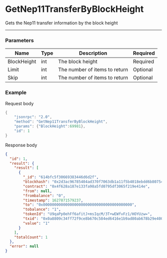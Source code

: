 # GetNep11TransferByBlockHeight
Gets the Nep11 transfer information by the block height
<hr>

### Parameters

|    Name    | Type | Description | Required |
| ---------- | --- |    ------    | ----|
| BlockHeight    | int| The block height | Required |
| Limit    | int|  The number of items to return| Optional|
| Skip    | int|  The number of items to return| Optional |


### Example

Request body

```powershell
{  
    "jsonrpc": "2.0",
    "method": "GetNep11TransferByBlockHeight",
    "params": {"BlockHeight":69981},
    "id": 1
}
```

Response body

```json
{
  "id": 1,
  "result": {
    "result": [
      {
        "_id": "614bfc5f30669383446d6d2f",
        "blockhash": "0x2d3ac96785404ad370f7063db1a11f5b4018ebdd6b80754394360740bcc90c95",
        "contract": "0x4f628a187e133fa98a5fd0795df3065f219e414e",
        "from": null,
        "frombalance": "0",
        "timestamp": 1627871579237,
        "to": "0x0000000000000000000000000000000000000000",
        "tobalance": "1",
        "tokenId": "U9qaPp0ehFf6afitJ+msIqcM/3T+wEWfvFz1/HOYUzw=",
        "txid": "0x0a8809c34ff72f9ce8b670c584ed6416e1b9ad80ab678b29e400c9dc37bde6be",
        "value": "1"
      }
    ],
    "totalCount": 1
  },
  "error": null
}
```
